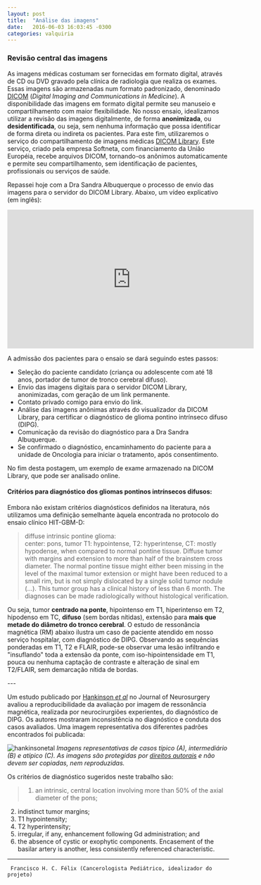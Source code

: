 ```yaml
---
layout: post
title:  "Análise das imagens"
date:   2016-06-03 16:03:45 -0300
categories: valquiria
---
```

### Revisão central das imagens

As imagens médicas costumam ser fornecidas em formato digital, através de CD ou DVD gravado pela clínica de radiologia que realiza os exames. Essas imagens são armazenadas num formato padronizado, denominado [DICOM](https://pt.wikipedia.org/wiki/DICOM) (*Digital Imaging and Communications in Medicine*). A disponibilidade das imagens em formato digital permite seu manuseio e compartilhamento com maior flexibilidade. No nosso ensaio, idealizamos utilizar a revisão das imagens digitalmente, de forma **anonimizada**, ou **desidentificada**, ou seja, sem nenhuma informação que possa identificar de forma direta ou indireta os pacientes. Para este fim, utilizaremos o serviço do compartilhamento de imagens médicas [DICOM Library](http://www.dicomlibrary.com). Este serviço, criado pela empresa Softneta, com financiamento da União Européia, recebe arquivos DICOM, tornando-os anônimos automaticamente e permite seu compartilhamento, sem identificação de pacientes, profissionais ou serviços de saúde.

Repassei hoje com a Dra Sandra Albuquerque o processo de envio das imagens para o servidor do DICOM Library. Abaixo, um vídeo explicativo (em inglês):

<iframe width="560" height="315" src="https://www.youtube.com/embed/1QjBC4k86oQ?rel=0" frameborder="0" allowfullscreen></iframe>

A admissão dos pacientes para o ensaio se dará seguindo estes passos:

* Seleção do paciente candidato (criança ou adolescente com até 18 anos, portador de tumor de tronco cerebral difuso).
* Envio das imagens digitais para o servidor DICOM Library, anonimizadas, com geração de um link permanente.
* Contato privado comigo para envio do link.
* Análise das imagens anônimas através do visualizador da DICOM Library, para certificar o diagnóstico de glioma pontino intrínseco difuso (DIPG).
* Comunicação da revisão do diagnóstico para a Dra Sandra Albuquerque.
* Se confirmado o diagnóstico, encaminhamento do paciente para a unidade de Oncologia para iniciar o tratamento, após consentimento.

No fim desta postagem, um exemplo de exame armazenado na DICOM Library, que pode ser analisado online.

#### Critérios para diagnóstico dos gliomas pontinos intrínsecos difusos:

Embora não existam critérios diagnósticos definidos na literatura, nós utilizamos uma definição semelhante àquela encontrada no protocolo do ensaio clínico HIT-GBM-D:

> diffuse intrinsic pontine glioma:  
  center: pons, tumor T1: hypointense, T2: hyperintense, CT: mostly
  hypodense, when compared to normal pontine tissue. Diffuse tumor with margins
  and extension to more than half of the brainstem cross diameter. The normal
  pontine tissue might either been missing in the level of the maximal tumor
  extension or might have been reduced to a small rim, but is not simply
  dislocated by a single solid tumor nodule (...). This tumor group has a
  clinical history of less than 6 month. The diagnoses can be made
  radiologically without histological verification.

Ou seja, tumor __centrado na ponte__, hipointenso em T1, hiperintenso em T2, hipodenso em TC, __difuso__ (sem bordas nítidas), extensão para __mais que metade do diâmetro do tronco cerebral__. O estudo de ressonância magnética (RM) abaixo ilustra um caso de paciente atendido em nosso serviço hospitalar, com diagnóstico de DIPG. Observando as sequências ponderadas em T1, T2 e FLAIR, pode-se observar uma lesão infiltrando e "insuflando" toda a extensão da ponte, com iso-hipointensidade em T1, pouca ou nenhuma captação de contraste e alteração de sinal em T2/FLAIR, sem demarcação nítida de bordas.
<p>
<object data="http://www.dicomlibrary.com/?study=1.2.826.0.1.3680043.8.1055.1.20160527173203565.394564447.7838299" type="text/html" width="600" height="400" id="DIPG"></object>
</p>
---

Um estudo publicado por [Hankinson _et al_](http://thejns.org/doi/full/10.3171/2011.4.PEDS1180) no Journal of Neurosurgery avaliou a reproducibilidade da avaliação por imagem de ressonância magnética, realizada por neurocirurgiões experientes, do diagnóstico de DIPG. Os autores mostraram inconsistência no diagnóstico e conduta dos casos avaliados. Uma imagem representativa dos diferentes padrões encontrados foi publicada:

![hankinsonetal](http://thejns.org/na101/home/literatum/publisher/jns/journals/content/ped.1/2011/ped.1.2011.8.issue-1/2011.4.peds1180/production/images/large/0080097f1.jpeg)
*Imagens representativas de casos típico (A), intermediário (B) e atípico (C). As imagens são protegidas por [direitos autorais](https://thejns.org/action/permissions) e não devem ser copiadas, nem reproduzidas.*

 Os critérios de diagnóstico sugeridos neste trabalho são:
 > 1) an intrinsic, central location involving more than 50% of the axial diameter of the pons;
 2) indistinct tumor margins;
 3) T1 hypointensity;
 4) T2 hyperintensity;
 5) irregular, if any, enhancement following Gd administration; and
 6) the absence of cystic or exophytic components.
 Encasement of the basilar artery is another, less consistently referenced characteristic.

---

``` Francisco H. C. Félix (Cancerologista Pediátrico, idealizador do projeto)```
